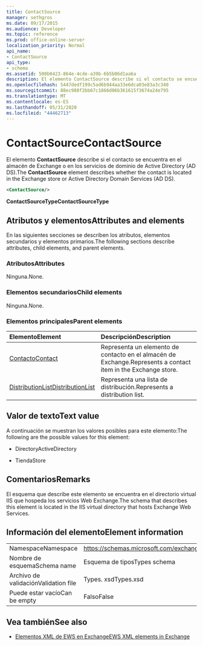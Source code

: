 ```yaml
---
title: ContactSource
manager: sethgros
ms.date: 09/17/2015
ms.audience: Developer
ms.topic: reference
ms.prod: office-online-server
localization_priority: Normal
api_name:
- ContactSource
api_type:
- schema
ms.assetid: 500b0423-864e-4cde-a39b-6b5b06d1aa6a
description: El elemento ContactSource describe si el contacto se encuentra en el almacén de Exchange o en los servicios de dominio de Active Directory (AD DS).
ms.openlocfilehash: 5447dedf199c5ad6b944aa33e6dca03e83a3c340
ms.sourcegitcommit: 88ec988f2bb67c1866d06b361615f3674a24e795
ms.translationtype: MT
ms.contentlocale: es-ES
ms.lasthandoff: 05/31/2020
ms.locfileid: "44462713"
---
```

# <a name="contactsource"></a><span data-ttu-id="c0b4d-103">ContactSource</span><span class="sxs-lookup"><span data-stu-id="c0b4d-103">ContactSource</span></span>

<span data-ttu-id="c0b4d-104">El elemento **ContactSource** describe si el contacto se encuentra en el almacén de Exchange o en los servicios de dominio de Active Directory (AD DS).</span><span class="sxs-lookup"><span data-stu-id="c0b4d-104">The **ContactSource** element describes whether the contact is located in the Exchange store or Active Directory Domain Services (AD DS).</span></span> 
  
```xml
<ContactSource/>
```

 <span data-ttu-id="c0b4d-105">**ContactSourceType**</span><span class="sxs-lookup"><span data-stu-id="c0b4d-105">**ContactSourceType**</span></span>
## <a name="attributes-and-elements"></a><span data-ttu-id="c0b4d-106">Atributos y elementos</span><span class="sxs-lookup"><span data-stu-id="c0b4d-106">Attributes and elements</span></span>

<span data-ttu-id="c0b4d-107">En las siguientes secciones se describen los atributos, elementos secundarios y elementos primarios.</span><span class="sxs-lookup"><span data-stu-id="c0b4d-107">The following sections describe attributes, child elements, and parent elements.</span></span>
  
### <a name="attributes"></a><span data-ttu-id="c0b4d-108">Atributos</span><span class="sxs-lookup"><span data-stu-id="c0b4d-108">Attributes</span></span>

<span data-ttu-id="c0b4d-109">Ninguna.</span><span class="sxs-lookup"><span data-stu-id="c0b4d-109">None.</span></span>
  
### <a name="child-elements"></a><span data-ttu-id="c0b4d-110">Elementos secundarios</span><span class="sxs-lookup"><span data-stu-id="c0b4d-110">Child elements</span></span>

<span data-ttu-id="c0b4d-111">Ninguna.</span><span class="sxs-lookup"><span data-stu-id="c0b4d-111">None.</span></span>
  
### <a name="parent-elements"></a><span data-ttu-id="c0b4d-112">Elementos principales</span><span class="sxs-lookup"><span data-stu-id="c0b4d-112">Parent elements</span></span>

|<span data-ttu-id="c0b4d-113">**Elemento**</span><span class="sxs-lookup"><span data-stu-id="c0b4d-113">**Element**</span></span>|<span data-ttu-id="c0b4d-114">**Descripción**</span><span class="sxs-lookup"><span data-stu-id="c0b4d-114">**Description**</span></span>|
|:-----|:-----|
|[<span data-ttu-id="c0b4d-115">Contacto</span><span class="sxs-lookup"><span data-stu-id="c0b4d-115">Contact</span></span>](contact.md) <br/> |<span data-ttu-id="c0b4d-116">Representa un elemento de contacto en el almacén de Exchange.</span><span class="sxs-lookup"><span data-stu-id="c0b4d-116">Represents a contact item in the Exchange store.</span></span>  <br/> |
|[<span data-ttu-id="c0b4d-117">DistributionList</span><span class="sxs-lookup"><span data-stu-id="c0b4d-117">DistributionList</span></span>](distributionlist.md) <br/> |<span data-ttu-id="c0b4d-118">Representa una lista de distribución.</span><span class="sxs-lookup"><span data-stu-id="c0b4d-118">Represents a distribution list.</span></span>  <br/> |
   
## <a name="text-value"></a><span data-ttu-id="c0b4d-119">Valor de texto</span><span class="sxs-lookup"><span data-stu-id="c0b4d-119">Text value</span></span>

<span data-ttu-id="c0b4d-120">A continuación se muestran los valores posibles para este elemento:</span><span class="sxs-lookup"><span data-stu-id="c0b4d-120">The following are the possible values for this element:</span></span>
  
- <span data-ttu-id="c0b4d-121">Directory</span><span class="sxs-lookup"><span data-stu-id="c0b4d-121">ActiveDirectory</span></span>
    
- <span data-ttu-id="c0b4d-122">Tienda</span><span class="sxs-lookup"><span data-stu-id="c0b4d-122">Store</span></span>
    
## <a name="remarks"></a><span data-ttu-id="c0b4d-123">Comentarios</span><span class="sxs-lookup"><span data-stu-id="c0b4d-123">Remarks</span></span>

<span data-ttu-id="c0b4d-124">El esquema que describe este elemento se encuentra en el directorio virtual IIS que hospeda los servicios Web Exchange.</span><span class="sxs-lookup"><span data-stu-id="c0b4d-124">The schema that describes this element is located in the IIS virtual directory that hosts Exchange Web Services.</span></span>
  
## <a name="element-information"></a><span data-ttu-id="c0b4d-125">Información del elemento</span><span class="sxs-lookup"><span data-stu-id="c0b4d-125">Element information</span></span>

|||
|:-----|:-----|
|<span data-ttu-id="c0b4d-126">Namespace</span><span class="sxs-lookup"><span data-stu-id="c0b4d-126">Namespace</span></span>  <br/> |https://schemas.microsoft.com/exchange/services/2006/types  <br/> |
|<span data-ttu-id="c0b4d-127">Nombre de esquema</span><span class="sxs-lookup"><span data-stu-id="c0b4d-127">Schema name</span></span>  <br/> |<span data-ttu-id="c0b4d-128">Esquema de tipos</span><span class="sxs-lookup"><span data-stu-id="c0b4d-128">Types schema</span></span>  <br/> |
|<span data-ttu-id="c0b4d-129">Archivo de validación</span><span class="sxs-lookup"><span data-stu-id="c0b4d-129">Validation file</span></span>  <br/> |<span data-ttu-id="c0b4d-130">Types. xsd</span><span class="sxs-lookup"><span data-stu-id="c0b4d-130">Types.xsd</span></span>  <br/> |
|<span data-ttu-id="c0b4d-131">Puede estar vacío</span><span class="sxs-lookup"><span data-stu-id="c0b4d-131">Can be empty</span></span>  <br/> |<span data-ttu-id="c0b4d-132">Falso</span><span class="sxs-lookup"><span data-stu-id="c0b4d-132">False</span></span>  <br/> |
   
## <a name="see-also"></a><span data-ttu-id="c0b4d-133">Vea también</span><span class="sxs-lookup"><span data-stu-id="c0b4d-133">See also</span></span>



- [<span data-ttu-id="c0b4d-134">Elementos XML de EWS en Exchange</span><span class="sxs-lookup"><span data-stu-id="c0b4d-134">EWS XML elements in Exchange</span></span>](ews-xml-elements-in-exchange.md)

